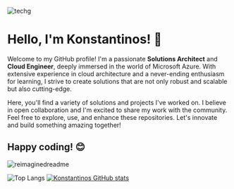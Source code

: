 
![techg](https://github.com/passadis/passadis/assets/53148138/2745ab95-0068-47f0-81bf-0eb6a1fc406b)




# Hello, I'm Konstantinos! 👋

Welcome to my GitHub profile! I'm a passionate **Solutions Architect** and **Cloud Engineer**, deeply immersed in the world of Microsoft Azure. With extensive experience in cloud architecture and a never-ending enthusiasm for learning, I strive to create solutions that are not only robust and scalable but also cutting-edge.

Here, you'll find a variety of solutions and projects I've worked on. I believe in open collaboration and I'm excited to share my work with the community. Feel free to explore, use, and enhance these repositories. Let's innovate and build something amazing together!

Happy coding! 😊
-----------------------------------------------------------------------------------------------------------
<img src="https://myreadme.vercel.app/api/embed/PASSADIS?panels=userstatistics,toprepositories,toplanguages,commitgraph" alt="reimaginedreadme" />

![Top Langs](https://github-readme-stats.vercel.app/api/top-langs/?username=passadis&theme=react) [![Konstantinos GitHub stats](https://github-readme-stats.vercel.app/api?username=passadis&theme=react)](https://github.com/passadis/github-readme-stats)


<!--
**passadis/passadis** is a ✨ _special_ ✨ repository because its `README.md` (this file) appears on your GitHub profile.

Here are some ideas to get you started:

- 🔭 I’m currently working on ...
- 🌱 I’m currently learning ...
- 👯 I’m looking to collaborate on ...
- 🤔 I’m looking for help with ...
- 💬 Ask me about ...
- 📫 How to reach me: ...
- 😄 Pronouns: ...
- ⚡ Fun fact: ...
-->

